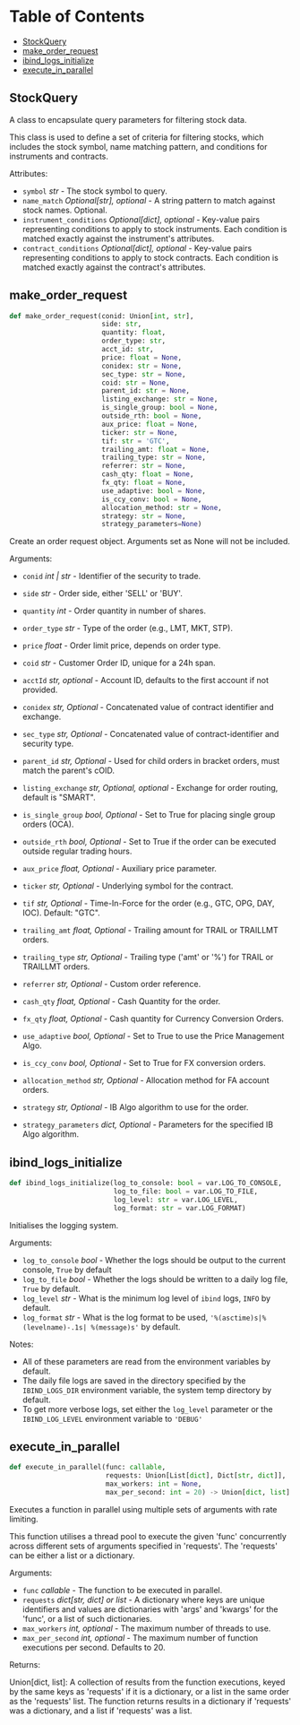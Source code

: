 # Table of Contents

* [StockQuery](#client.ibkr_utils.StockQuery)
* [make\_order\_request](#client.ibkr_utils.make_order_request)
* [ibind\_logs\_initialize](#support.logs.ibind_logs_initialize)
* [execute\_in\_parallel](#support.py_utils.execute_in_parallel)

<a id="client.ibkr_utils.StockQuery"></a>

## StockQuery

A class to encapsulate query parameters for filtering stock data.

This class is used to define a set of criteria for filtering stocks, which includes the stock symbol,
name matching pattern, and conditions for instruments and contracts.

Attributes:

- `symbol` _str_ - The stock symbol to query.
- `name_match` _Optional[str], optional_ - A string pattern to match against stock names. Optional.
- `instrument_conditions` _Optional[dict], optional_ - Key-value pairs representing conditions to apply to
  stock instruments. Each condition is matched exactly against the instrument's attributes.
- `contract_conditions` _Optional[dict], optional_ - Key-value pairs representing conditions to apply to
  stock contracts. Each condition is matched exactly against the contract's attributes.

<a id="client.ibkr_utils.make_order_request"></a>

## make\_order\_request

```python
def make_order_request(conid: Union[int, str],
                       side: str,
                       quantity: float,
                       order_type: str,
                       acct_id: str,
                       price: float = None,
                       conidex: str = None,
                       sec_type: str = None,
                       coid: str = None,
                       parent_id: str = None,
                       listing_exchange: str = None,
                       is_single_group: bool = None,
                       outside_rth: bool = None,
                       aux_price: float = None,
                       ticker: str = None,
                       tif: str = 'GTC',
                       trailing_amt: float = None,
                       trailing_type: str = None,
                       referrer: str = None,
                       cash_qty: float = None,
                       fx_qty: float = None,
                       use_adaptive: bool = None,
                       is_ccy_conv: bool = None,
                       allocation_method: str = None,
                       strategy: str = None,
                       strategy_parameters=None)
```

Create an order request object. Arguments set as None will not be included.

Arguments:

- `conid` _int | str_ - Identifier of the security to trade.
- `side` _str_ - Order side, either 'SELL' or 'BUY'.
- `quantity` _int_ - Order quantity in number of shares.
- `order_type` _str_ - Type of the order (e.g., LMT, MKT, STP).
- `price` _float_ - Order limit price, depends on order type.
- `coid` _str_ - Customer Order ID, unique for a 24h span.
- `acctId` _str, optional_ - Account ID, defaults to the first account if not provided.
  
- `conidex` _str, Optional_ - Concatenated value of contract identifier and exchange.
- `sec_type` _str, Optional_ - Concatenated value of contract-identifier and security type.
- `parent_id` _str, Optional_ - Used for child orders in bracket orders, must match the parent's cOID.
- `listing_exchange` _str, Optional, optional_ - Exchange for order routing, default is "SMART".
- `is_single_group` _bool, Optional_ - Set to True for placing single group orders (OCA).
- `outside_rth` _bool, Optional_ - Set to True if the order can be executed outside regular trading hours.
- `aux_price` _float, Optional_ - Auxiliary price parameter.
- `ticker` _str, Optional_ - Underlying symbol for the contract.
- `tif` _str, Optional_ - Time-In-Force for the order (e.g., GTC, OPG, DAY, IOC). Default: "GTC".
- `trailing_amt` _float, Optional_ - Trailing amount for TRAIL or TRAILLMT orders.
- `trailing_type` _str, Optional_ - Trailing type ('amt' or '%') for TRAIL or TRAILLMT orders.
- `referrer` _str, Optional_ - Custom order reference.
- `cash_qty` _float, Optional_ - Cash Quantity for the order.
- `fx_qty` _float, Optional_ - Cash quantity for Currency Conversion Orders.
- `use_adaptive` _bool, Optional_ - Set to True to use the Price Management Algo.
- `is_ccy_conv` _bool, Optional_ - Set to True for FX conversion orders.
- `allocation_method` _str, Optional_ - Allocation method for FA account orders.
- `strategy` _str, Optional_ - IB Algo algorithm to use for the order.
- `strategy_parameters` _dict, Optional_ - Parameters for the specified IB Algo algorithm.

<a id="support.logs.ibind_logs_initialize"></a>

## ibind\_logs\_initialize

```python
def ibind_logs_initialize(log_to_console: bool = var.LOG_TO_CONSOLE,
                          log_to_file: bool = var.LOG_TO_FILE,
                          log_level: str = var.LOG_LEVEL,
                          log_format: str = var.LOG_FORMAT)
```

Initialises the logging system.

Arguments:

- `log_to_console` _bool_ - Whether the logs should be output to the current console, `True` by default
- `log_to_file` _bool_ - Whether the logs should be written to a daily log file, `True` by default.
- `log_level` _str_ - What is the minimum log level of `ibind` logs, `INFO` by default.
- `log_format` _str_ - What is the log format to be used, `'%(asctime)s|%(levelname)-.1s| %(message)s'` by default.
  

Notes:

  - All of these parameters are read from the environment variables by default.
  - The daily file logs are saved in the directory specified by the `IBIND_LOGS_DIR` environment variable, the system temp directory by default.
  - To get more verbose logs, set either the `log_level` parameter or the `IBIND_LOG_LEVEL` environment variable to `'DEBUG'`

<a id="support.py_utils.execute_in_parallel"></a>

## execute\_in\_parallel

```python
def execute_in_parallel(func: callable,
                        requests: Union[List[dict], Dict[str, dict]],
                        max_workers: int = None,
                        max_per_second: int = 20) -> Union[dict, list]
```

Executes a function in parallel using multiple sets of arguments with rate limiting.


This function utilises a thread pool to execute the given 'func' concurrently across different sets
of arguments specified in 'requests'. The 'requests' can be either a list or a dictionary.

Arguments:

- `func` _callable_ - The function to be executed in parallel.
- `requests` _dict[str, dict] or list_ - A dictionary where keys are unique identifiers and values are
  dictionaries with 'args' and 'kwargs' for the 'func', or a list of such dictionaries.
- `max_workers` _int, optional_ - The maximum number of threads to use.
- `max_per_second` _int, optional_ - The maximum number of function executions per second. Defaults to 20.
  
  

Returns:

  Union[dict, list]: A collection of results from the function executions, keyed by the same keys as
  'requests' if it is a dictionary, or a list in the same order as the 'requests' list.
  The function returns results in a dictionary if 'requests' was a dictionary, and a list if  'requests' was a list.

